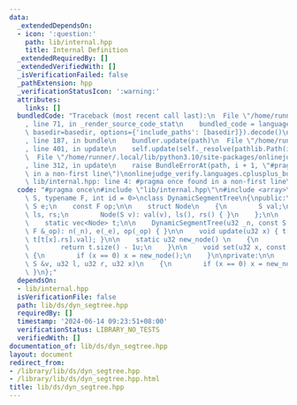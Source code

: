 ```yaml
---
data:
  _extendedDependsOn:
  - icon: ':question:'
    path: lib/internal.hpp
    title: Internal Definition
  _extendedRequiredBy: []
  _extendedVerifiedWith: []
  _isVerificationFailed: false
  _pathExtension: hpp
  _verificationStatusIcon: ':warning:'
  attributes:
    links: []
  bundledCode: "Traceback (most recent call last):\n  File \"/home/runner/.local/lib/python3.10/site-packages/onlinejudge_verify/documentation/build.py\"\
    , line 71, in _render_source_code_stat\n    bundled_code = language.bundle(stat.path,\
    \ basedir=basedir, options={'include_paths': [basedir]}).decode()\n  File \"/home/runner/.local/lib/python3.10/site-packages/onlinejudge_verify/languages/cplusplus.py\"\
    , line 187, in bundle\n    bundler.update(path)\n  File \"/home/runner/.local/lib/python3.10/site-packages/onlinejudge_verify/languages/cplusplus_bundle.py\"\
    , line 401, in update\n    self.update(self._resolve(pathlib.Path(included), included_from=path))\n\
    \  File \"/home/runner/.local/lib/python3.10/site-packages/onlinejudge_verify/languages/cplusplus_bundle.py\"\
    , line 312, in update\n    raise BundleErrorAt(path, i + 1, \"#pragma once found\
    \ in a non-first line\")\nonlinejudge_verify.languages.cplusplus_bundle.BundleErrorAt:\
    \ lib/internal.hpp: line 4: #pragma once found in a non-first line\n"
  code: "#pragma once\n#include \"lib/internal.hpp\"\n#include <array>\n\ntemplate<typename\
    \ S, typename F, int id = 0>\nclass DynamicSegmentTree\n{\npublic:\n    const\
    \ S e;\n    const F op;\n\n    struct Node\n    {\n        S val;\n        u32\
    \ ls, rs;\n        Node(S v): val(v), ls(), rs() { }\n    };\n\n    u32 n, root;\n\
    \    static vec<Node> t;\n\n    DynamicSegmentTree(u32 _n, const S &_e, const\
    \ F &_op): n(_n), e(_e), op(_op) { }\n\n    void update(u32 x) { t[x].val = op(t[t[x].ls].val,\
    \ t[t[x].rs].val); }\n\n    static u32 new_node() \n    {\n        t.emplace_back(e);\n\
    \        return t.size() - 1u;\n    }\n\n    void set(u32 x, const S &v)\n   \
    \ {\n        if (x == 0) x = new_node();\n    }\n\nprivate:\n\n    void set_rec(const\
    \ S &v, u32 l, u32 r, u32 x)\n    {\n        if (x == 0) x = new_node();\n   \
    \ }\n};"
  dependsOn:
  - lib/internal.hpp
  isVerificationFile: false
  path: lib/ds/dyn_segtree.hpp
  requiredBy: []
  timestamp: '2024-06-14 09:23:51+08:00'
  verificationStatus: LIBRARY_NO_TESTS
  verifiedWith: []
documentation_of: lib/ds/dyn_segtree.hpp
layout: document
redirect_from:
- /library/lib/ds/dyn_segtree.hpp
- /library/lib/ds/dyn_segtree.hpp.html
title: lib/ds/dyn_segtree.hpp
---
```

